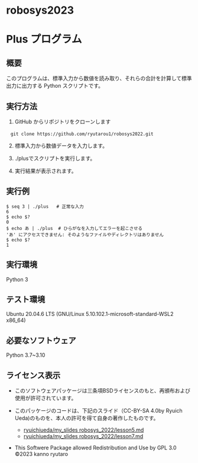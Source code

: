# robosys2023

# Plus プログラム

## 概要
このプログラムは、標準入力から数値を読み取り、それらの合計を計算して標準出力に出力する Python スクリプトです。

## 実行方法

1.  GitHub からリポジトリをクローンします
```
　git clone https://github.com/ryutarou1/robosys2022.git
```
2. 標準入力から数値データを入力します。

3. ./plusでスクリプトを実行します。

4. 実行結果が表示されます。

## 実行例
```
$ seq 3 | ./plus   # 正常な入力
6
$ echo $?
0
$ echo あ | ./plus  # ひらがなを入力してエラーを起こさせる
'あ' にアクセスできません: そのようなファイルやディレクトリはありません
$ echo $?
1
```

## 実行環境

Python 3

## テスト環境
Ubuntu 20.04.6 LTS (GNU/Linux 5.10.102.1-microsoft-standard-WSL2 x86_64)

## 必要なソフトウェア
Python 3.7~3.10

## ライセンス表示
* このソフトウェアパッケージは三条項BSDライセンスのもと、再頒布および使用が許可されています。

* このパッケージのコードは、下記のスライド（CC-BY-SA 4.0by Ryuich Ueda)のものを、本人の許可を得て自身の著作したものです。
	* [ryuichiueda/my_slides robosys_2022/lesson5.md](https://github.com/ryuichiueda/my_slides/blob/master/robosys_2022/lesson5.md)
	* [ryuichiueda/my_slides robosys_2022/lesson7.md](https://github.com/ryuichiueda/my_slides/blob/master/robosys_2022/lesson7.md)

* This Softwere Package allowed Redistribution and Use by GPL 3.0
©2023 kanno ryutaro





